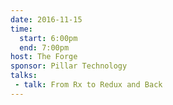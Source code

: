 ```yaml
---
date: 2016-11-15
time:
  start: 6:00pm
  end: 7:00pm
host: The Forge
sponsor: Pillar Technology
talks:
 - talk: From Rx to Redux and Back
---
```

